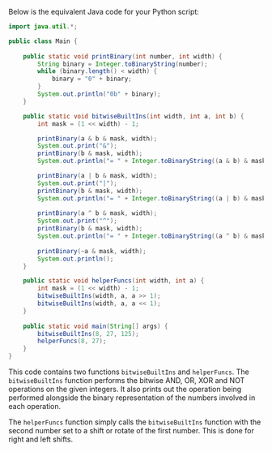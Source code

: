 Below is the equivalent Java code for your Python script:

```java
import java.util.*;

public class Main {
  
    public static void printBinary(int number, int width) {
        String binary = Integer.toBinaryString(number);
        while (binary.length() < width) {
            binary = "0" + binary;
        }
        System.out.println("0b" + binary);
    }

    public static void bitwiseBuiltIns(int width, int a, int b) {
        int mask = (1 << width) - 1;

        printBinary(a & b & mask, width);
        System.out.print("&");
        printBinary(b & mask, width);
        System.out.println("= " + Integer.toBinaryString((a & b) & mask));

        printBinary(a | b & mask, width);
        System.out.print("|");
        printBinary(b & mask, width);
        System.out.println("= " + Integer.toBinaryString((a | b) & mask));
        
        printBinary(a ^ b & mask, width);
        System.out.print("^");
        printBinary(b & mask, width);
        System.out.println("= " + Integer.toBinaryString((a ^ b) & mask));
        
        printBinary(~a & mask, width);
        System.out.println();
    }

    public static void helperFuncs(int width, int a) {
        int mask = (1 << width) - 1;
        bitwiseBuiltIns(width, a, a >> 1);
        bitwiseBuiltIns(width, a, a << 1);
    }
    
    public static void main(String[] args) {
        bitwiseBuiltIns(8, 27, 125);
        helperFuncs(8, 27);
    }
}
```

This code contains two functions `bitwiseBuiltIns` and `helperFuncs`. The `bitwiseBuiltIns` function performs the bitwise AND, OR, XOR and NOT operations on the given integers. It also prints out the operation being performed alongside the binary representation of the numbers involved in each operation.

The `helperFuncs` function simply calls the `bitwiseBuiltIns` function with the second number set to a shift or rotate of the first number. This is done for right and left shifts.
